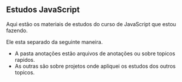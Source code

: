 ## Estudos JavaScript

Aqui estão os materiais de estudos do curso de JavaScript que estou fazendo.

Ele esta separado da seguinte maneira.
- A pasta anotações estão arquivos de anotações ou sobre topicos rapidos.
- As outras são sobre projetos onde apliquei os estudos dos outros topicos.